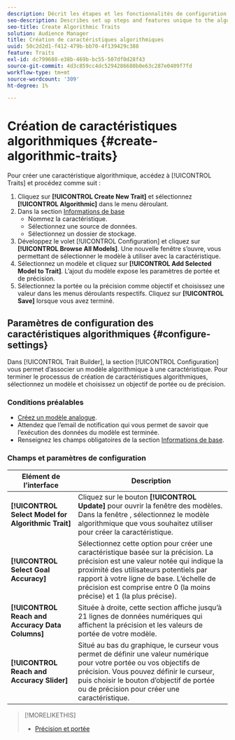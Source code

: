 ```yaml
---
description: Décrit les étapes et les fonctionnalités de configuration uniques au processus de création de caractéristiques algorithmiques.
seo-description: Describes set up steps and features unique to the algorithmic trait creation process.
seo-title: Create Algorithmic Traits
solution: Audience Manager
title: Création de caractéristiques algorithmiques
uuid: 50c2d2d1-f412-479b-bb70-4f139429c388
feature: Traits
exl-id: dc799688-e38b-469b-bc55-507df0d28f43
source-git-commit: 4d3c859cc4dc5294286680b0e63c287e0409f7fd
workflow-type: tm+mt
source-wordcount: '309'
ht-degree: 1%

---
```


# Création de caractéristiques algorithmiques {#create-algorithmic-traits}

<!-- t_algo_trait_build.xml -->

Pour créer une caractéristique algorithmique, accédez à [!UICONTROL Traits] et procédez comme suit :

1. Cliquez sur **[!UICONTROL Create New Trait]** et sélectionnez **[!UICONTROL Algorithmic]** dans le menu déroulant.
1. Dans la section [Informations de base](../../features/traits/create-onboarded-rule-based-traits.md)
   * Nommez la caractéristique.
   * Sélectionnez une source de données.
   * Sélectionnez un dossier de stockage.
1. Développez le volet [!UICONTROL Configuration] et cliquez sur **[!UICONTROL Browse All Models]**.
Une nouvelle fenêtre s’ouvre, vous permettant de sélectionner le modèle à utiliser avec la caractéristique.
1. Sélectionnez un modèle et cliquez sur **[!UICONTROL Add Selected Model to Trait]**.
L’ajout du modèle expose les paramètres de portée et de précision.
1. Sélectionnez la portée ou la précision comme objectif et choisissez une valeur dans les menus déroulants respectifs. Cliquez sur **[!UICONTROL Save]** lorsque vous avez terminé.

## Paramètres de configuration des caractéristiques algorithmiques {#configure-settings}

Dans [!UICONTROL Trait Builder], la section [!UICONTROL Configuration] vous permet d’associer un modèle algorithmique à une caractéristique. Pour terminer le processus de création de caractéristiques algorithmiques, sélectionnez un modèle et choisissez un objectif de portée ou de précision.

### Conditions préalables

<!-- r_algo_trait_config_section.xml -->

* [Créez un modèle analogue](../../features/algorithmic-models/create-model.md).
* Attendez que l’email de notification qui vous permet de savoir que l’exécution des données du modèle est terminée.
* Renseignez les champs obligatoires de la section [Informations de base](../../features/traits/create-onboarded-rule-based-traits.md).

### Champs et paramètres de configuration

| Elément de l’interface | Description |
|---|---|
| **[!UICONTROL Select Model for Algorithmic Trait]** | Cliquez sur le bouton **[!UICONTROL Update]** pour ouvrir la fenêtre des modèles. Dans la fenêtre , sélectionnez le modèle algorithmique que vous souhaitez utiliser pour créer la caractéristique. |
| **[!UICONTROL Select Goal Accuracy]** | Sélectionnez cette option pour créer une caractéristique basée sur la précision. La précision est une valeur notée qui indique la proximité des utilisateurs potentiels par rapport à votre ligne de base. L’échelle de précision est comprise entre 0 (la moins précise) et 1 (la plus précise). |
| **[!UICONTROL Reach and Accuracy Data Columns]** | Située à droite, cette section affiche jusqu’à 21 lignes de données numériques qui affichent la précision et les valeurs de portée de votre modèle. |
| **[!UICONTROL Reach and Accuracy Slider]** | Situé au bas du graphique, le curseur vous permet de définir une valeur numérique pour votre portée ou vos objectifs de précision. Vous pouvez définir le curseur, puis choisir le bouton d’objectif de portée ou de précision pour créer une caractéristique. |

>[!MORELIKETHIS]
>
>* [Précision et portée](../../features/traits/trait-accuracy-reach.md)
